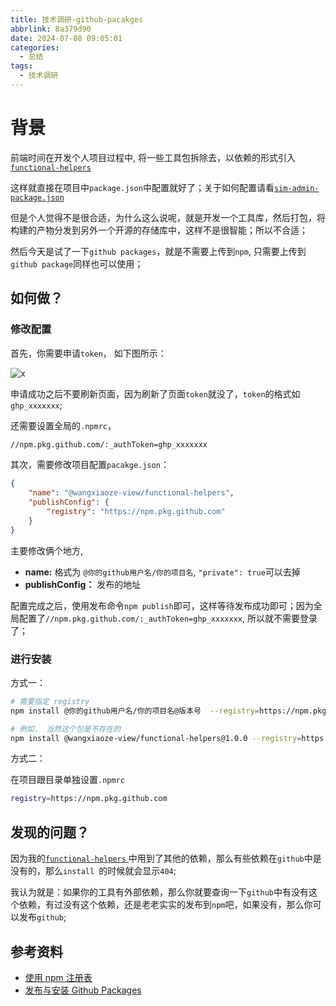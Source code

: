 ```yaml
---
title: 技术调研-github-pacakges
abbrlink: 8a379d90
date: 2024-07-08 09:05:01
categories:
  - 总结
tags:
  - 技术调研
---
```


# 背景

前端时间在开发个人项目过程中, 将一些工具包拆除去，以依赖的形式引入[`functional-helpers` ](https://github.com/wangxiaoze-view/functional-helpers-lib)

这样就直接在项目中`package.json`中配置就好了；关于如何配置请看[`sim-admin-package.json`](https://github.com/wangxiaoze-view/sim-admin/blob/main/package.json#L37)

但是个人觉得不是很合适，为什么这么说呢，就是开发一个工具库，然后打包，将构建的产物分发到另外一个开源的存储库中，这样不是很智能；所以不合适；

然后今天是试了一下`github packages`，就是不需要上传到`npm`, 只需要上传到`github package`同样也可以使用；

## 如何做？

### 修改配置

首先，你需要申请`token`， 如下图所示：

![x](https://wangxiaoze-view.github.io/picx-images-hosting/images/image.7p3nljb7yw.webp)

申请成功之后不要刷新页面，因为刷新了页面`token`就没了，`token`的格式如`ghp_xxxxxxx`;

还需要设置全局的`.npmrc`，

```bash
//npm.pkg.github.com/:_authToken=ghp_xxxxxxx
```

其次，需要修改项目配置`pacakge.json`：

```json
{
	"name": "@wangxiaoze-view/functional-helpers",
	"publishConfig": {
		"registry": "https://npm.pkg.github.com"
	}
}
```

主要修改俩个地方,

- **name:** 格式为 `@你的github用户名/你的项目名`, `"private": true`可以去掉
- **publishConfig：** 发布的地址

配置完成之后，使用发布命令`npm publish`即可，这样等待发布成功即可；因为全局配置了`//npm.pkg.github.com/:_authToken=ghp_xxxxxxx`, 所以就不需要登录了；

### 进行安装

方式一：

```bash
# 需要指定 registry
npm install @你的github用户名/你的项目名@版本号  --registry=https://npm.pkg.github.com

# 例如， 当然这个包是不存在的
npm install @wangxiaoze-view/functional-helpers@1.0.0 --registry=https://npm.pkg.github.com
```

方式二：

在项目跟目录单独设置`.npmrc`

```bash
registry=https://npm.pkg.github.com
```

## 发现的问题？

因为我的[`functional-helpers` ](https://github.com/wangxiaoze-view/functional-helpers-lib)中用到了其他的依赖，那么有些依赖在`github`中是没有的，那么`install `的时候就会显示`404`;

我认为就是：如果你的工具有外部依赖，那么你就要查询一下`github`中有没有这个依赖，有过没有这个依赖，还是老老实实的发布到`npm`吧，如果没有，那么你可以发布`github`;

## 参考资料

- [使用 npm 注册表](https://docs.github.com/zh/packages/working-with-a-github-packages-registry/working-with-the-npm-registry#publishing-a-package)
- [发布与安装 Github Packages](https://blog.csdn.net/u010089686/article/details/110124664)
